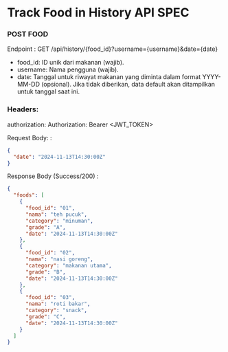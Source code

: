 # Track Food in History API SPEC

### POST FOOD

Endpoint : GET /api/history/{food_id}?username={username}&date={date}

* food_id: ID unik dari makanan (wajib).
* username: Nama pengguna (wajib).
* date: Tanggal untuk riwayat makanan yang diminta dalam format YYYY-MM-DD (opsional). Jika tidak diberikan, data default akan ditampilkan untuk tanggal saat ini.

### Headers:

authorization: Authorization: Bearer <JWT_TOKEN>

Request Body: :

```json
{
  "date": "2024-11-13T14:30:00Z"
}
```
Response Body (Success/200) :

```json
{
  "foods": [
    {
      "food_id": "01",
      "nama": "teh pucuk",
      "category": "minuman",
      "grade": "A",
      "date": "2024-11-13T14:30:00Z"
    },
    {
      "food_id": "02",
      "nama": "nasi goreng",
      "category": "makanan utama",
      "grade": "B",
      "date": "2024-11-13T14:30:00Z"
    },
    {
      "food_id": "03",
      "nama": "roti bakar",
      "category": "snack",
      "grade": "C",
      "date": "2024-11-13T14:30:00Z"
    }
  ]
}
```

